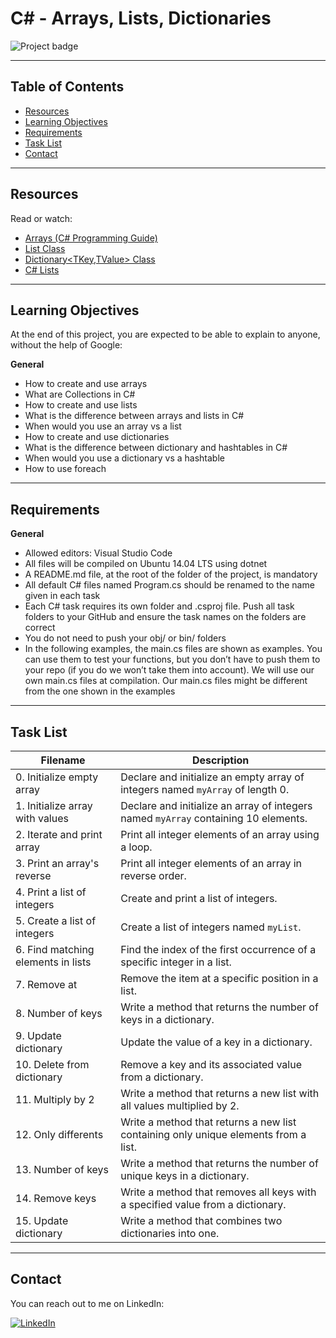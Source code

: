 # C# - Arrays, Lists, Dictionaries

![Project badge](https://img.shields.io/badge/C%23-Arrays_Lists_Dictionaries-brightgreen)

---

## Table of Contents
- [Resources](#resources)
- [Learning Objectives](#learning-objectives)
- [Requirements](#requirements)
- [Task List](#task-list)
- [Contact](#contact)

---

## Resources
Read or watch:
- [Arrays (C# Programming Guide)](https://docs.microsoft.com/en-us/dotnet/csharp/programming-guide/arrays/)
- [List<T> Class](https://docs.microsoft.com/en-us/dotnet/api/system.collections.generic.list-1?view=net-6.0)
- [Dictionary<TKey,TValue> Class](https://docs.microsoft.com/en-us/dotnet/api/system.collections.generic.dictionary-2?view=net-6.0)
- [C# Lists](https://www.tutorialsteacher.com/csharp/csharp-list)

---

## Learning Objectives
At the end of this project, you are expected to be able to explain to anyone, without the help of Google:

**General**
- How to create and use arrays
- What are Collections in C#
- How to create and use lists
- What is the difference between arrays and lists in C#
- When would you use an array vs a list
- How to create and use dictionaries
- What is the difference between dictionary and hashtables in C#
- When would you use a dictionary vs a hashtable
- How to use foreach

---

## Requirements
**General**
- Allowed editors: Visual Studio Code
- All files will be compiled on Ubuntu 14.04 LTS using dotnet
- A README.md file, at the root of the folder of the project, is mandatory
- All default C# files named Program.cs should be renamed to the name given in each task
- Each C# task requires its own folder and .csproj file. Push all task folders to your GitHub and ensure the task names on the folders are correct
- You do not need to push your obj/ or bin/ folders
- In the following examples, the main.cs files are shown as examples. You can use them to test your functions, but you don’t have to push them to your repo (if you do we won’t take them into account). We will use our own main.cs files at compilation. Our main.cs files might be different from the one shown in the examples

---

## Task List

| Filename                               | Description                                                                                     |
|----------------------------------------|-------------------------------------------------------------------------------------------------|
| 0. Initialize empty array              | Declare and initialize an empty array of integers named `myArray` of length 0.                |
| 1. Initialize array with values        | Declare and initialize an array of integers named `myArray` containing 10 elements.             |
| 2. Iterate and print array             | Print all integer elements of an array using a loop.                                            |
| 3. Print an array's reverse            | Print all integer elements of an array in reverse order.                                         |
| 4. Print a list of integers            | Create and print a list of integers.                                                            |
| 5. Create a list of integers           | Create a list of integers named `myList`.                                                       |
| 6. Find matching elements in lists     | Find the index of the first occurrence of a specific integer in a list.                         |
| 7. Remove at                      | Remove the item at a specific position in a list.                                               |
| 8. Number of keys                      | Write a method that returns the number of keys in a dictionary.                                  |
| 9. Update dictionary                  | Update the value of a key in a dictionary.                                                       |
| 10. Delete from dictionary             | Remove a key and its associated value from a dictionary.                                         |
| 11. Multiply by 2                      | Write a method that returns a new list with all values multiplied by 2.                          |
| 12. Only differents                   | Write a method that returns a new list containing only unique elements from a list.             |
| 13. Number of keys                     | Write a method that returns the number of unique keys in a dictionary.                          |
| 14. Remove keys                       | Write a method that removes all keys with a specified value from a dictionary.                   |
| 15. Update dictionary                 | Write a method that combines two dictionaries into one.                                           |

---

## Contact

You can reach out to me on LinkedIn:

[![LinkedIn](https://img.shields.io/badge/-CamilleFavriel-blue?style=flat-square&logo=Linkedin&logoColor=white&link=https://www.linkedin.com/in/camille-favriel-503223245/)](https://www.linkedin.com/in/camille-favriel-503223245/)
